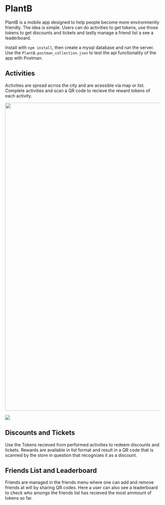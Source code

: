 # PlantB

PlantB is a mobile app designed to help people become more environmently friendly. The idea is simple. Users can do activities to get tokens, use those tokens to get discounts and tickets and lastly manage a friend list a see a leaderboard.

Install with `npm install`, then create a mysql database and run the server. Use the `PlantB.postman_collection.json` to test the api functionality of the app with Postman.

## Activities

Activities are spread acrros the city and are acessible via map or list. Complete activities and scan a QR code to recieve the reward tokens of each activity.

<img src="https://github.com/JDinis99/PlantB/blob/main/img/Activities.gif" height="1000"/>

![](https://github.com/JDinis99/PlantB/blob/main/img/Activities.gif)

## Discounts and Tickets

Use the Tokens recieved from performed activities to redeem discounts and tickets. Rewards are available in list format and result in a QR code that is scanned by the store in question that recognizes it as a discount.



## Friends List and Leaderboard

Friends are managed in the friends menu where one can add and remove friends at will by sharing QR codes. Here a user can also see a leaderboard to check who amongs the friends list has recieved the most ammount of tokens so far.



